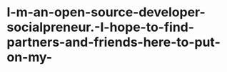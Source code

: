 # I-m-an-open-source-developer-socialpreneur.-I-hope-to-find-partners-and-friends-here-to-put-on-my-